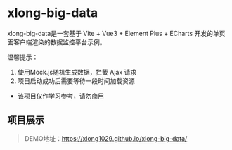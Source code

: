 # xlong-big-data

xlong-big-data是一套基于 Vite + Vue3 + Element Plus + ECharts 开发的单页面客户端渲染的数据监控平台示例。  

温馨提示：
1. 使用Mock.js随机生成数据，拦截 Ajax 请求
2. 项目启动成功后需要等待一段时间加载资源

* 该项目仅作学习参考，请勿商用

## 项目展示

> DEMO地址：https://xlong1029.github.io/xlong-big-data/